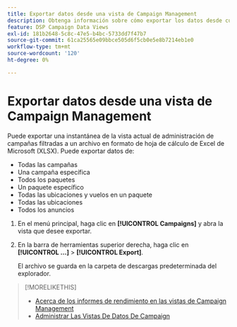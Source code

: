 ```yaml
---
title: Exportar datos desde una vista de Campaign Management
description: Obtenga información sobre cómo exportar los datos desde cualquier tipo de vista de administración de campañas a un archivo de hoja de cálculo.
feature: DSP Campaign Data Views
exl-id: 181b2648-5c8c-47e5-b4bc-5733dd7f47b7
source-git-commit: 61ca25565e09bbce505d6f5cb0e5e8b7214eb1e0
workflow-type: tm+mt
source-wordcount: '120'
ht-degree: 0%

---
```


# Exportar datos desde una vista de Campaign Management

Puede exportar una instantánea de la vista actual de administración de campañas filtradas a un archivo en formato de hoja de cálculo de Excel de Microsoft (XLSX). Puede exportar datos de:

* Todas las campañas
* Una campaña específica
* Todos los paquetes
* Un paquete específico
* Todas las ubicaciones y vuelos en un paquete
* Todas las ubicaciones
* Todos los anuncios

1. En el menú principal, haga clic en **[!UICONTROL Campaigns]** y abra la vista que desee exportar.

1. En la barra de herramientas superior derecha, haga clic en  **[!UICONTROL ...]** > **[!UICONTROL Export]**.

   El archivo se guarda en la carpeta de descargas predeterminada del explorador.

>[!MORELIKETHIS]
>
>* [Acerca de los informes de rendimiento en las vistas de Campaign Management](campaign-reports-about.md)
>* [Administrar Las Vistas De Datos De Campaign](/help/dsp/campaign-management/reports/campaign-data-views-manage.md)
